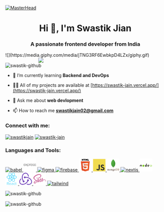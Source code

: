 [![MasterHead](https://i.gifer.com/2A5.gif)](https://swastik-jain.vercel.app/)
<h1 align="center">Hi 👋, I'm Swastik Jian</h1>
<h3 align="center">A passionate frontend developer from India</h3>
![](https://media.giphy.com/media/jTNG3RF6EwbkpD4LZx/giphy.gif)
<img src="https://media.giphy.com/media/jTNG3RF6EwbkpD4LZx/giphy.gif" width="400" align="right" />
                                                                              
<p align="left"> <img src="https://komarev.com/ghpvc/?username=swastik-github&label=Profile%20views&color=0e75b6&style=flat" alt="swastik-github" /> </p>

- 🌱 I’m currently learning **Backend and DevOps**

- 👨‍💻 All of my projects are available at [https://swastik-jain.vercel.app/](https://swastik-jain.vercel.app/)

- 💬 Ask me about **web devlopment**

- 📫 How to reach me **swastikjain02@gmail.com**

<h3 align="left">Connect with me:</h3>
<p align="left">
<a href="https://twitter.com/swastikjain" target="blank"><img align="center" src="https://raw.githubusercontent.com/rahuldkjain/github-profile-readme-generator/master/src/images/icons/Social/twitter.svg" alt="swastikjain" height="30" width="40" /></a>
<a href="https://linkedin.com/in/swastik-jain" target="blank"><img align="center" src="https://raw.githubusercontent.com/rahuldkjain/github-profile-readme-generator/master/src/images/icons/Social/linked-in-alt.svg" alt="swastik-jain" height="30" width="40" /></a>
</p>

<h3 align="left">Languages and Tools:</h3>
<p align="left"> <a href="https://babeljs.io/" target="_blank" rel="noreferrer"> <img src="https://www.vectorlogo.zone/logos/babeljs/babeljs-icon.svg" alt="babel" width="40" height="40"/> </a> <a href="https://expressjs.com" target="_blank" rel="noreferrer"> <img src="https://raw.githubusercontent.com/devicons/devicon/master/icons/express/express-original-wordmark.svg" alt="express" width="40" height="40"/> </a> <a href="https://www.figma.com/" target="_blank" rel="noreferrer"> <img src="https://www.vectorlogo.zone/logos/figma/figma-icon.svg" alt="figma" width="40" height="40"/> </a> <a href="https://firebase.google.com/" target="_blank" rel="noreferrer"> <img src="https://www.vectorlogo.zone/logos/firebase/firebase-icon.svg" alt="firebase" width="40" height="40"/> </a> <a href="https://www.w3.org/html/" target="_blank" rel="noreferrer"> <img src="https://raw.githubusercontent.com/devicons/devicon/master/icons/html5/html5-original-wordmark.svg" alt="html5" width="40" height="40"/> </a> <a href="https://developer.mozilla.org/en-US/docs/Web/JavaScript" target="_blank" rel="noreferrer"> <img src="https://raw.githubusercontent.com/devicons/devicon/master/icons/javascript/javascript-original.svg" alt="javascript" width="40" height="40"/> </a> <a href="https://www.mongodb.com/" target="_blank" rel="noreferrer"> <img src="https://raw.githubusercontent.com/devicons/devicon/master/icons/mongodb/mongodb-original-wordmark.svg" alt="mongodb" width="40" height="40"/> </a> <a href="https://nextjs.org/" target="_blank" rel="noreferrer"> <img src="https://cdn.worldvectorlogo.com/logos/nextjs-2.svg" alt="nextjs" width="40" height="40"/> </a> <a href="https://nodejs.org" target="_blank" rel="noreferrer"> <img src="https://raw.githubusercontent.com/devicons/devicon/master/icons/nodejs/nodejs-original-wordmark.svg" alt="nodejs" width="40" height="40"/> </a> <a href="https://reactjs.org/" target="_blank" rel="noreferrer"> <img src="https://raw.githubusercontent.com/devicons/devicon/master/icons/react/react-original-wordmark.svg" alt="react" width="40" height="40"/> </a> <a href="https://redux.js.org" target="_blank" rel="noreferrer"> <img src="https://raw.githubusercontent.com/devicons/devicon/master/icons/redux/redux-original.svg" alt="redux" width="40" height="40"/> </a> <a href="https://sass-lang.com" target="_blank" rel="noreferrer"> <img src="https://raw.githubusercontent.com/devicons/devicon/master/icons/sass/sass-original.svg" alt="sass" width="40" height="40"/> </a> <a href="https://tailwindcss.com/" target="_blank" rel="noreferrer"> <img src="https://www.vectorlogo.zone/logos/tailwindcss/tailwindcss-icon.svg" alt="tailwind" width="40" height="40"/> </a> </p>

<p><img align="center" src="https://github-readme-stats.vercel.app/api/top-langs?username=swastik-github&show_icons=true&locale=en&layout=compact" alt="swastik-github" /></p>

<p><img align="center" src="https://github-readme-streak-stats.herokuapp.com/?user=swastik-github&" alt="swastik-github" /></p>
